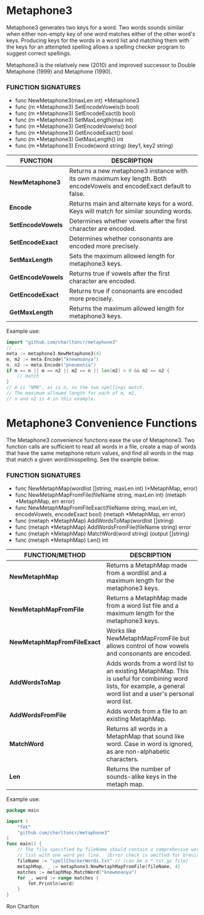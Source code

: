 <!-- title: Metaphone3 Read Me -->
<!-- $Id: README.md,v 1.19 2023-01-25 12:35:17-05 ron Exp $ -->

# Metaphone3

Metaphone3 generates two keys for a word.  Two words sounds similar when
either non-empty key of one word matches either of the other word's keys.
Producing keys for the words in a word list and matching them with the keys
for an attempted spelling allows a spelling checker program to suggest correct
spellings.

Metaphone3 is the relatively new (2010) and improved successor to Double
Metaphone (1999) and Metaphone (1990).

### **FUNCTION SIGNATURES**

- func NewMetaphone3(maxLen int) *Metaphone3
- func (m *Metaphone3) SetEncodeVowels(b bool)
- func (m *Metaphone3) SetEncodeExact(b bool)
- func (m *Metaphone3) SetMaxLength(max int)
- func (m *Metaphone3) GetEncodeVowels() bool
- func (m *Metaphone3) GetEncodeExact() bool
- func (m *Metaphone3) GetMaxLength() int
- func (m *Metaphone3) Encode(word string) (key1, key2 string)

| FUNCTION | DESCRIPTION |
| --- | --- |
| **NewMetaphone3** | Returns a new metaphone3 instance with its own maximum key length. Both encodeVowels and encodeExact default to false. |
| **Encode** | Returns main and alternate keys for a word.  Keys will match for similar sounding words. |
| **SetEncodeVowels** | Determines whether vowels after the first character are encoded. |
| **SetEncodeExact** | Determines whether consonants are encoded more precisely. |
| **SetMaxLength** | Sets the maximum allowed length for metaphone3 keys. |
| **GetEncodeVowels** | Returns true if vowels after the first character are encoded. |
| **GetEncodeExact** | Returns true if consonants are encoded more precisely. |
| **GetMaxLength** | Returns the maximum allowed length for metaphone3 keys. |

Example use:

```go
import "github.com/charltoncr/metaphone3"
// ...
meta := metaphone3.NewMetaphone3(4)
m, m2 := meta.Encode("knewmoanya")
n, n2 := meta.Encode("pneumonia")
if m == n || m == n2 || m2 == n || len(m2) > 0 && m2 == n2 {
    // match
}
// m is "NMN", as is n, so the two spellings match.
// The maximum allowed length for each of m, m2,
// n and n2 is 4 in this example.
```

# Metaphone3 Convenience Functions

The Metaphone3 convenience functions ease the use of Metaphone3.
Two function calls are sufficient to read all words in a file, create a
map of words that have the same metaphone return values, and find all words
in the map that match a given word/misspelling.  See the example below.

### **FUNCTION SIGNATURES**

- func NewMetaphMap(wordlist []string, maxLen int) (*MetaphMap, error)
- func NewMetaphMapFromFile(fileName string, maxLen int) (metaph *MetaphMap, err error)
- func NewMetaphMapFromFileExact(fileName string, maxLen int, encodeVowels, encodeExact bool) (metaph *MetaphMap, err error)
- func (metaph *MetaphMap) AddWordsToMap(wordlist []string)
- func (metaph *MetaphMap) AddWordsFromFile(fileName string) error
- func (metaph *MetaphMap) MatchWord(word string) (output []string)
- func (metaph *MetaphMap) Len() int

| FUNCTION/METHOD | DESCRIPTION |
| --- | --- |
| **NewMetaphMap** | Returns a MetaphMap made from a wordlist and a maximum length for the metaphone3 keys. |
| **NewMetaphMapFromFile** | Returns a MetaphMap made from a word list file and a maximum length for the metaphone3 keys. |
| **NewMetaphMapFromFileExact** | Works like NewMetaphMapFromFile but allows control of how vowels and consonants are encoded. |
| **AddWordsToMap** | Adds words from a word list to an existing MetaphMap. This is useful for combining word lists, for example, a general word list and a user's personal word list. |
| **AddWordsFromFile** | Adds words from a file to an existing MetaphMap. |
| **MatchWord** | Returns all words in a MetaphMap that sound like word. Case in word is ignored, as are non-alphabetic characters. |
| **Len** | Returns the number of sounds-alike keys in the metaph map. |

Example use:

```go
package main

import (
    "fmt"
    "github.com/charltoncr/metaphone3"
)
func main() {
    // The file specified by fileName should contain a comprehesive word
    // list with one word per line.  (Error check is omitted for brevity.)
    fileName := "spellCheckerWords.txt" // (can be a *.txt.gz file)
    metaphMap, _ := metaphone3.NewMetaphMapFromFile(fileName, 4)
    matches := metaphMap.MatchWord("knewmoanya")
    for _, word := range matches {
        fmt.Println(word)
    }
}
```

Ron Charlton
